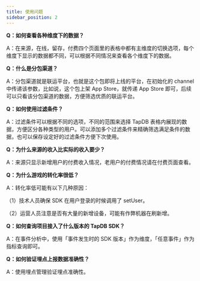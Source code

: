 ```yaml
---
title: 使用问题
sidebar_position: 2
---
```


**Q：如何查看各种维度下的数据？**

A：在来源，在线，留存，付费四个页面里的表格中都有主维度的切换选项，每个维度下显示的数据都不同，可以根据不同情况来查看各个维度下的数据。

**Q：什么是分包渠道？**

A：分包渠道就是联运平台，也就是这个包即将上线的平台，在初始化的 channel 中传递该参数，比如说，这个包上架 App Store，就传递 App Store 即可，后续可以只看该分包渠道的数据，方便筛选优质的联运平台。

**Q：如何使用过滤条件？**

A：过滤条件可以根据不同的选项，不同的范围来选择 TapDB 表格内展现的数据，方便区分各种类型的用户。可以添加多个过滤条件来精确筛选满足条件的数据，也可以保存设定好的过滤条件方便下次使用。

**Q：为什么来源的收入比实际的收入要少？**

A：来源只显示新增用户的付费收入情况，老用户的付费情况请在付费页面查看。

**Q：为什么游戏的转化率很低？**

A：转化率低可能有以下几种原因：

（1）技术人员确保 SDK 在用户登录的时候调用了 setUser。

（2）运营人员注意是否有大量的新增设备，可能有作弊机器在刷新增。

**Q：如何查询项目接入了什么版本的 TapDB SDK？**

A：在事件分析中，使用「事件发生时的 SDK 版本」作为维度，「任意事件」作为指标查询即可。

**Q：如何验证埋点上报数据准确性？**

A：使用埋点管理验证埋点准确性。
